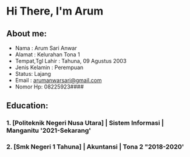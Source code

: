    # Hi There, I'm Arum

   ## About me:
   - Nama      : Arum Sari Anwar
   - Alamat    : Kelurahan Tona 1
   - Tempat,Tgl Lahir : Tahuna, 09 Agustus 2003
   - Jenis Kelamin : Perempuan
   - Status: Lajang
   - Email : arumanwarsari@gmail.com
   - Nomor Hp: 08225923####
   
   ## Education:
   
   ### 1. [Politeknik Negeri Nusa Utara] | Sistem Informasi | Manganitu '2021-Sekarang'
   
   ### 2. [Smk Negeri 1 Tahuna] | Akuntansi | Tona 2 "2018-2020'
   
   
   
   <br />
   <br />
